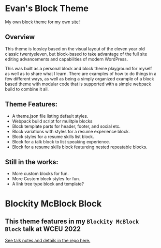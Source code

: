 # Evan's Block Theme
My own block theme for my own [site](https://evanmullins.com)!

## Overview
This theme is loosley based on the visual layout of the eleven year old classic twentyeleven, but block-based to take advantage of the full site editing advancements and capabilities of modern WordPress.

This was built as a personal block and block theme playground for myself as well as to share what I learn. There are examples of how to do things in a few different ways, as well as being a simply organized example of a block based theme with modular code that is supported with a simple webpack build to combine it all. 

## Theme Features:
- A theme.json file listing default styles. 
- Webpack build script for mulitple blocks
- Block template parts for header, footer, and social etc.
- Block variations with styles for a resume experience block.
- Block styles for a resume skills list block.
- Block for a talk block to list speaking experience.
- Block for a resume skills block featureing nested repeatable blocks.

## Still in the works:
- More custom blocks for fun.
- More Custom block styles for fun.
- A link tree type block and template?

# Blockity McBlock Block
## This theme features in my `Blockity McBlock Block` talk at WCEU 2022
[See talk notes and details in the repo here.](docs/talk/index.md)